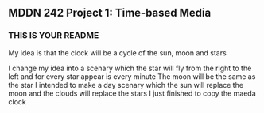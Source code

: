 ## MDDN 242 Project 1: Time-based Media  

### THIS IS YOUR README
My idea is that the clock will be a cycle of the sun, moon and stars 

I change my idea into a scenary which the star will fly from the right to the left and for every star appear is every minute
The moon will be the same as the star
I intended to make a day scenary which the sun will replace the moon and the clouds will replace the stars
I just finished to copy the maeda clock 